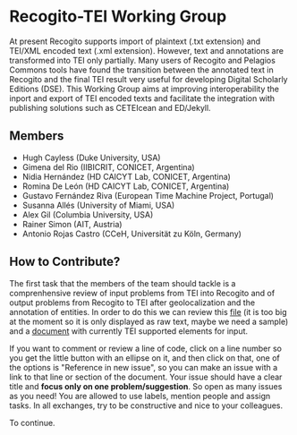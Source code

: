 # Recogito-TEI Working Group

At present Recogito supports import of plaintext (.txt extension) and TEI/XML encoded text (.xml extension). However, text and annotations are transformed into TEI only partially. Many users of Recogito and Pelagios Commons tools have found the transition between the annotated text in Recogito and the final TEI result very useful for developing Digital Scholarly Editions (DSE). This Working Group aims at improving interoperability the inport and export of TEI encoded texts and facilitate the integration with publishing solutions such as CETEIcean and ED/Jekyll.

## Members

- Hugh Cayless (Duke University, USA)
- Gimena del Rio (IIBICRIT, CONICET, Argentina)
- Nidia Hernández (HD CAICYT Lab, CONICET, Argentina)
- Romina De León (HD CAICYT Lab, CONICET, Argentina)
- Gustavo Fernández Riva (European Time Machine Project, Portugal)
- Susanna Allés (University of Miami, USA)
- Alex Gil (Columbia University, USA)
- Rainer Simon (AIT, Austria)
- Antonio Rojas Castro (CCeH, Universität zu Köln, Germany)

## How to Contribute?

The first task that the members of the team should tackle is a comprenhensive review of input problems from TEI into Recogito and of output problems from Recogito to TEI after geolocalization and the annotation of entities. In order to do this we can review this [file](https://github.com/hdcaicyt/Recogito-TEI/blob/master/Ruy_Diaz-La_Argentina_Manuscrita.tei.xml) (it is too big at the moment so it is only displayed as raw text, maybe we need a sample) and a [document](https://github.com/hdcaicyt/Recogito-TEI/blob/master/recogito-download-sample.tei.xml#L18=) with currently TEI supported elements for input. 

If you want to comment or review a line of code, click on a line number so you get the little button with an ellipse on it, and then click on that, one of the options is "Reference in new issue", so you can make an issue with a link to that line or section of the document. Your issue should have a clear title and **focus only on one problem/suggestion**. So open as many issues as you need! You are allowed to use labels, mention people and assign tasks. In all exchanges, try to be constructive and nice to your colleagues. 

To continue.


